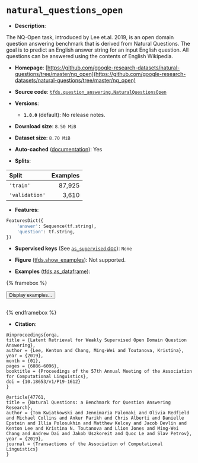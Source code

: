 <div itemscope itemtype="http://schema.org/Dataset">
  <div itemscope itemprop="includedInDataCatalog" itemtype="http://schema.org/DataCatalog">
    <meta itemprop="name" content="TensorFlow Datasets" />
  </div>
  <meta itemprop="name" content="natural_questions_open" />
  <meta itemprop="description" content="The NQ-Open task, introduced by Lee et.al. 2019, is an open domain question answering benchmark that is derived from Natural Questions. The goal is to predict an English answer string for an input English question. All questions can be answered using the contents of English Wikipedia.&#10;&#10;To use this dataset:&#10;&#10;```python&#10;import tensorflow_datasets as tfds&#10;&#10;ds = tfds.load(&#x27;natural_questions_open&#x27;, split=&#x27;train&#x27;)&#10;for ex in ds.take(4):&#10;  print(ex)&#10;```&#10;&#10;See [the guide](https://www.tensorflow.org/datasets/overview) for more&#10;informations on [tensorflow_datasets](https://www.tensorflow.org/datasets).&#10;&#10;" />
  <meta itemprop="url" content="https://www.tensorflow.org/datasets/catalog/natural_questions_open" />
  <meta itemprop="sameAs" content="https://github.com/google-research-datasets/natural-questions/tree/master/nq_open" />
  <meta itemprop="citation" content="@inproceedings{orqa,&#10;title = {Latent Retrieval for Weakly Supervised Open Domain Question Answering},&#10;author = {Lee, Kenton and Chang, Ming-Wei and Toutanova, Kristina},&#10;year = {2019},&#10;month = {01},&#10;pages = {6086-6096},&#10;booktitle = {Proceedings of the 57th Annual Meeting of the Association for Computational Linguistics},&#10;doi = {10.18653/v1/P19-1612}&#10;}&#10;&#10;@article{47761,&#10;title = {Natural Questions: a Benchmark for Question Answering Research},&#10;author = {Tom Kwiatkowski and Jennimaria Palomaki and Olivia Redfield and Michael Collins and Ankur Parikh and Chris Alberti and Danielle Epstein and Illia Polosukhin and Matthew Kelcey and Jacob Devlin and Kenton Lee and Kristina N. Toutanova and Llion Jones and Ming-Wei Chang and Andrew Dai and Jakob Uszkoreit and Quoc Le and Slav Petrov},&#10;year = {2019},&#10;journal = {Transactions of the Association of Computational Linguistics}&#10;}" />
</div>

# `natural_questions_open`


*   **Description**:

The NQ-Open task, introduced by Lee et.al. 2019, is an open domain question
answering benchmark that is derived from Natural Questions. The goal is to
predict an English answer string for an input English question. All questions
can be answered using the contents of English Wikipedia.

*   **Homepage**:
    [https://github.com/google-research-datasets/natural-questions/tree/master/nq_open](https://github.com/google-research-datasets/natural-questions/tree/master/nq_open)

*   **Source code**:
    [`tfds.question_answering.NaturalQuestionsOpen`](https://github.com/tensorflow/datasets/tree/master/tensorflow_datasets/question_answering/natural_questions_open.py)

*   **Versions**:

    *   **`1.0.0`** (default): No release notes.

*   **Download size**: `8.50 MiB`

*   **Dataset size**: `8.70 MiB`

*   **Auto-cached**
    ([documentation](https://www.tensorflow.org/datasets/performances#auto-caching)):
    Yes

*   **Splits**:

Split          | Examples
:------------- | -------:
`'train'`      | 87,925
`'validation'` | 3,610

*   **Features**:

```python
FeaturesDict({
    'answer': Sequence(tf.string),
    'question': tf.string,
})
```

*   **Supervised keys** (See
    [`as_supervised` doc](https://www.tensorflow.org/datasets/api_docs/python/tfds/load#args)):
    `None`

*   **Figure**
    ([tfds.show_examples](https://www.tensorflow.org/datasets/api_docs/python/tfds/visualization/show_examples)):
    Not supported.

*   **Examples**
    ([tfds.as_dataframe](https://www.tensorflow.org/datasets/api_docs/python/tfds/as_dataframe)):

<!-- mdformat off(HTML should not be auto-formatted) -->

{% framebox %}

<button id="displaydataframe">Display examples...</button>
<div id="dataframecontent" style="overflow-x:auto"></div>
<script src="https://www.gstatic.com/external_hosted/jquery2.min.js"></script>
<script>
var url = "https://storage.googleapis.com/tfds-data/visualization/dataframe/natural_questions_open-1.0.0.html";
$(document).ready(() => {
  $("#displaydataframe").click((event) => {
    // Disable the button after clicking (dataframe loaded only once).
    $("#displaydataframe").prop("disabled", true);

    // Pre-fetch and display the content
    $.get(url, (data) => {
      $("#dataframecontent").html(data);
    }).fail(() => {
      $("#dataframecontent").html(
        'Error loading examples. If the error persist, please open '
        + 'a new issue.'
      );
    });
  });
});
</script>

{% endframebox %}

<!-- mdformat on -->

*   **Citation**:

```
@inproceedings{orqa,
title = {Latent Retrieval for Weakly Supervised Open Domain Question Answering},
author = {Lee, Kenton and Chang, Ming-Wei and Toutanova, Kristina},
year = {2019},
month = {01},
pages = {6086-6096},
booktitle = {Proceedings of the 57th Annual Meeting of the Association for Computational Linguistics},
doi = {10.18653/v1/P19-1612}
}

@article{47761,
title = {Natural Questions: a Benchmark for Question Answering Research},
author = {Tom Kwiatkowski and Jennimaria Palomaki and Olivia Redfield and Michael Collins and Ankur Parikh and Chris Alberti and Danielle Epstein and Illia Polosukhin and Matthew Kelcey and Jacob Devlin and Kenton Lee and Kristina N. Toutanova and Llion Jones and Ming-Wei Chang and Andrew Dai and Jakob Uszkoreit and Quoc Le and Slav Petrov},
year = {2019},
journal = {Transactions of the Association of Computational Linguistics}
}
```


